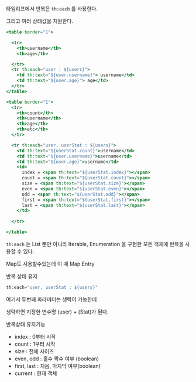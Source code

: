 
타임리프에서 반복은 `th:each` 를 사용한다.

그리고 여러 상태값을 지원한다.

```jsx
<table border="1">

  <tr>
    <th>username</th>
    <th>age</th>

  </tr>
  <tr th:each="user : ${users}">
    <td th:text="${user.username}"> username</td>
    <td th:text="${user.age}"> age</td>
  </tr>
</table>

<table border="1">
  <tr>
    <th>count</th>
    <th>username</th>
    <th>age</th>
    <th>etc</th>
  </tr>

  <tr th:each="user, userStat : ${users}">
    <td th:text="${userStat.count}">username</td>
    <td th:text="${user.username}">username</td>
    <td th:text="${user.age}">username</td>
    <td>
      index = <span th:text="${userStat.index}"></span>
      count = <span th:text="${userStat.count}"></span>
      size = <span th:text="${userStat.size}"></span>
      even = <span th:text="${userStat.even}"></span>
      odd = <span th:text="${userStat.odd}"></span>
      first = <span th:text="${userStat.first}"></span>
      last = <span th:text="${userStat.last}"></span>
    </td>
    
  </tr>

</table>
```

`th:each` 는 List 뿐만 아니라 Iterable, Enumeration 을 구현한 모든 객체에 반복을 사용할 수 있다.

Map도 사용할수있는데 이 때 Map.Entry

반복 상태 유지

```jsx
th:each="user, userStat : ${users}"
```

여기서 두번째 파라미터는 생략이 가능한데

생략하면 지정한 변수명 (user) + (Stat)가 된다.

반복상태 유지기능

- index : 0부터 시작
- count : 1부터 시작
- size : 전체 사이즈
- even, odd : 홀수 짝수 여부 (boolean)
- first, last : 처음, 마지막 여부(boolean)
- current : 현재 객체
